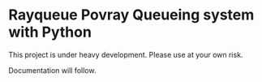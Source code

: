 # Rayqueue Povray Queueing system with Python

This project is under heavy development. Please use at your own risk.

Documentation will follow.

 
